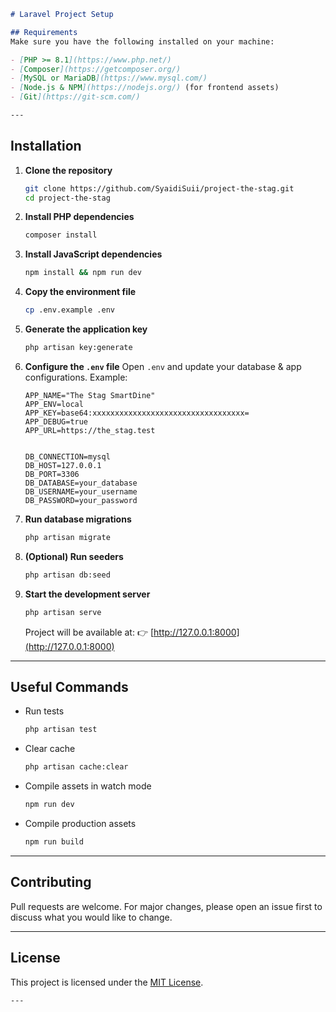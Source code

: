 
````markdown
# Laravel Project Setup

## Requirements
Make sure you have the following installed on your machine:

- [PHP >= 8.1](https://www.php.net/)
- [Composer](https://getcomposer.org/)
- [MySQL or MariaDB](https://www.mysql.com/)
- [Node.js & NPM](https://nodejs.org/) (for frontend assets)
- [Git](https://git-scm.com/)

---
````

## Installation

1. **Clone the repository**
   ```bash
   git clone https://github.com/SyaidiSuii/project-the-stag.git
   cd project-the-stag


2. **Install PHP dependencies**

   ```bash
   composer install
   ```

3. **Install JavaScript dependencies**

   ```bash
   npm install && npm run dev
   ```

4. **Copy the environment file**

   ```bash
   cp .env.example .env
   ```

5. **Generate the application key**

   ```bash
   php artisan key:generate
   ```

6. **Configure the `.env` file**
   Open `.env` and update your database & app configurations. Example:

   ```
   APP_NAME="The Stag SmartDine"
   APP_ENV=local
   APP_KEY=base64:xxxxxxxxxxxxxxxxxxxxxxxxxxxxxxxxxx=
   APP_DEBUG=true
   APP_URL=https://the_stag.test
  

   DB_CONNECTION=mysql
   DB_HOST=127.0.0.1
   DB_PORT=3306
   DB_DATABASE=your_database
   DB_USERNAME=your_username
   DB_PASSWORD=your_password
   ```

7. **Run database migrations**

   ```bash
   php artisan migrate
   ```

8. **(Optional) Run seeders**

   ```bash
   php artisan db:seed
   ```

9. **Start the development server**

   ```bash
   php artisan serve
   ```

   Project will be available at:
   👉 [http://127.0.0.1:8000](http://127.0.0.1:8000)

---

## Useful Commands

* Run tests

  ```bash
  php artisan test
  ```

* Clear cache

  ```bash
  php artisan cache:clear
  ```

* Compile assets in watch mode

  ```bash
  npm run dev
  ```

* Compile production assets

  ```bash
  npm run build
  ```

---

## Contributing

Pull requests are welcome. For major changes, please open an issue first to discuss what you would like to change.

---

## License

This project is licensed under the [MIT License](LICENSE).

```
---
```
